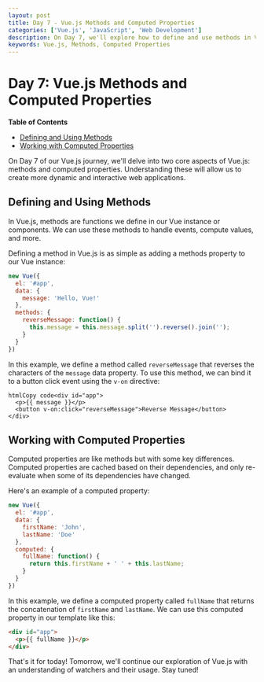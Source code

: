```yaml
---
layout: post
title: Day 7 - Vue.js Methods and Computed Properties
categories: ['Vue.js', 'JavaScript', 'Web Development']
description: On Day 7, we'll explore how to define and use methods in Vue.js and understand the power of computed properties.
keywords: Vue.js, Methods, Computed Properties
---
```

# Day 7: Vue.js Methods and Computed Properties

**Table of Contents**
- [Defining and Using Methods](#defining-and-using-methods)
- [Working with Computed Properties](#working-with-computed-properties)

On Day 7 of our Vue.js journey, we'll delve into two core aspects of Vue.js: methods and computed properties. Understanding these will allow us to create more dynamic and interactive web applications.

## Defining and Using Methods

In Vue.js, methods are functions we define in our Vue instance or components. We can use these methods to handle events, compute values, and more.

Defining a method in Vue.js is as simple as adding a methods property to our Vue instance:

```javascript
new Vue({
  el: '#app',
  data: {
    message: 'Hello, Vue!'
  },
  methods: {
    reverseMessage: function() {
      this.message = this.message.split('').reverse().join('');
    }
  }
})
```

In this example, we define a method called `reverseMessage` that reverses the characters of the `message` data property. To use this method, we can bind it to a button click event using the `v-on` directive:

```
htmlCopy code<div id="app">
  <p>{{ message }}</p>
  <button v-on:click="reverseMessage">Reverse Message</button>
</div>
```

## Working with Computed Properties

Computed properties are like methods but with some key differences. Computed properties are cached based on their dependencies, and only re-evaluate when some of its dependencies have changed.

Here's an example of a computed property:

```javascript
new Vue({
  el: '#app',
  data: {
    firstName: 'John',
    lastName: 'Doe'
  },
  computed: {
    fullName: function() {
      return this.firstName + ' ' + this.lastName;
    }
  }
})
```

In this example, we define a computed property called `fullName` that returns the concatenation of `firstName` and `lastName`. We can use this computed property in our template like this:

```html
<div id="app">
  <p>{{ fullName }}</p>
</div>
```

That's it for today! Tomorrow, we'll continue our exploration of Vue.js with an understanding of watchers and their usage. Stay tuned!
